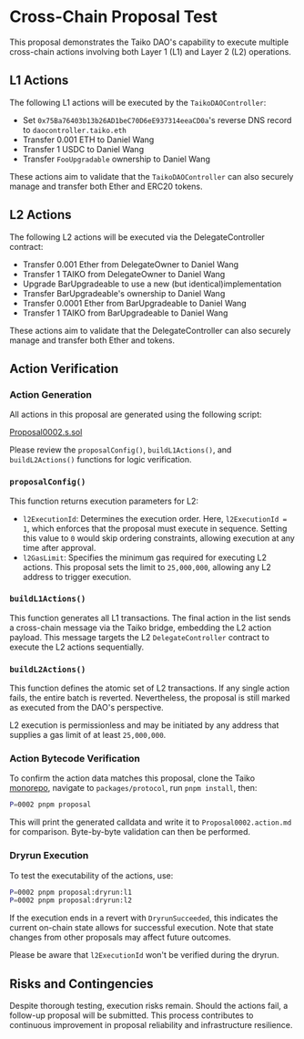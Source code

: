 # Cross-Chain Proposal Test

This proposal demonstrates the Taiko DAO's capability to execute multiple cross-chain actions involving both Layer 1 (L1) and Layer 2 (L2) operations.

## L1 Actions

The following L1 actions will be executed by the `TaikoDAOController`:

- Set `0x75Ba76403b13b26AD1beC70D6eE937314eeaCD0a`'s reverse DNS record to `daocontroller.taiko.eth`
- Transfer 0.001 ETH to Daniel Wang
- Transfer 1 USDC to Daniel Wang
- Transfer `FooUpgradable` ownership to Daniel Wang

These actions aim to validate that the `TaikoDAOController` can also securely manage and transfer both Ether and ERC20 tokens.

## L2 Actions

The following L2 actions will be executed via the DelegateController contract:

- Transfer 0.001 Ether from DelegateOwner to Daniel Wang
- Transfer 1 TAIKO from DelegateOwner to Daniel Wang
- Upgrade BarUpgradeable to use a new (but identical)implementation
- Transfer BarUpgradeable's ownership to Daniel Wang
- Transfer 0.0001 Ether from BarUpgradeable to Daniel Wang
- Transfer 1 TAIKO from BarUpgradeable to Daniel Wang

These actions aim to validate that the DelegateController can also securely manage and transfer both Ether and tokens.

## Action Verification

### Action Generation

All actions in this proposal are generated using the following script:

[Proposal0002.s.sol](https://github.com/taikoxyz/taiko-mono/blob/main/packages/protocol/script/layer1/proposals/Proposal0002.s.sol)

Please review the `proposalConfig()`, `buildL1Actions()`, and `buildL2Actions()` functions for logic verification.

### `proposalConfig()`

This function returns execution parameters for L2:

- `l2ExecutionId`: Determines the execution order. Here, `l2ExecutionId = 1`, which enforces that the proposal must execute in sequence. Setting this value to `0` would skip ordering constraints, allowing execution at any time after approval.
- `l2GasLimit`: Specifies the minimum gas required for executing L2 actions. This proposal sets the limit to `25,000,000`, allowing any L2 address to trigger execution.

### `buildL1Actions()`

This function generates all L1 transactions. The final action in the list sends a cross-chain message via the Taiko bridge, embedding the L2 action payload. This message targets the L2 `DelegateController` contract to execute the L2 actions sequentially.

### `buildL2Actions()`

This function defines the atomic set of L2 transactions. If any single action fails, the entire batch is reverted. Nevertheless, the proposal is still marked as executed from the DAO's perspective.

L2 execution is permissionless and may be initiated by any address that supplies a gas limit of at least `25,000,000`.

### Action Bytecode Verification

To confirm the action data matches this proposal, clone the Taiko [monorepo](https://github.com/taikoxyz/taiko-mono), navigate to `packages/protocol`, run `pnpm install`, then:

```bash
P=0002 pnpm proposal
```

This will print the generated calldata and write it to `Proposal0002.action.md` for comparison. Byte-by-byte validation can then be performed.

### Dryrun Execution

To test the executability of the actions, use:

```bash
P=0002 pnpm proposal:dryrun:l1
P=0002 pnpm proposal:dryrun:l2
```

If the execution ends in a revert with `DryrunSucceeded`, this indicates the current on-chain state allows for successful execution. Note that state changes from other proposals may affect future outcomes.

Please be aware that `l2ExecutionId` won't be verified during the dryrun.

## Risks and Contingencies

Despite thorough testing, execution risks remain. Should the actions fail, a follow-up proposal will be submitted. This process contributes to continuous improvement in proposal reliability and infrastructure resilience.
